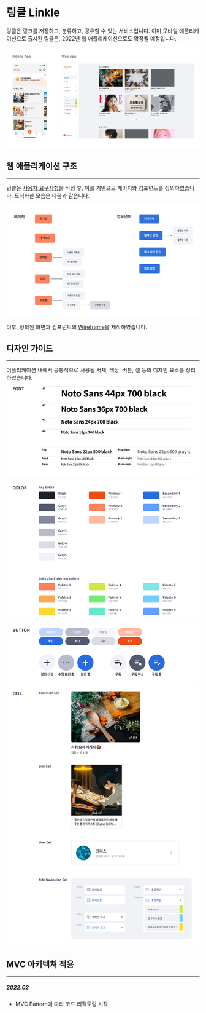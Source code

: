 # 링클 Linkle

링클은 링크를 저장하고, 분류하고, 공유할 수 있는 서비스입니다.
이미 모바일 애플리케이션으로 출시된 링클은, 2022년 웹 애플리케이션으로도 확장될 예정입니다.

![intro](./readme_src/readme-intro.png)


## 웹 애플리케이션 구조
---
링클은 [사용자 요구사항](https://dev-mari.notion.site/532aaed9183f406cadae1255c12dae7f)을 작성 후, 이를 기반으로 페이지와 컴포넌트를 정의하였습니다. 도식화한 모습은 다음과 같습니다.

![structure](./readme_src/readme-structure.png)

이후, 정의된 화면과 컴포넌트의 [Wireframe](https://dev-mari.notion.site/833f551e886d45248b19fd83b751e251)을 제작하였습니다.


## 디자인 가이드
---
어플리케이션 내에서 공통적으로 사용될 서체, 색상, 버튼, 셀 등의 디자인 요소를 정리하였습니다.
<img src="./readme_src/designGuide-font.png" width="640px"/>

<img src="./readme_src/designGuide-color.png" width="640px"/>

<img src="./readme_src/designGuide-button.png" width="640px"/>

<img src="./readme_src/designGuide-cell.png" width="640px"/>


## MVC 아키텍쳐 적용
---
##### 2022.02 
- MVC Pattern에 따라 코드 리팩토링 시작